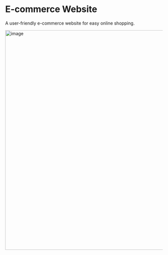 # E-commerce Website
A user-friendly e-commerce website for easy online shopping.

<img width="700" alt="image" src="https://github.com/user-attachments/assets/34d3b354-c5b3-4c8f-a291-92edae2f672a">
